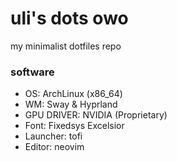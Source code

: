# uli's dots owo

my minimalist dotfiles repo

### software

- OS: ArchLinux (x86\_64)
- WM: Sway & Hyprland
- GPU DRIVER: NVIDIA (Proprietary)
- Font: Fixedsys Excelsior
- Launcher: tofi
- Editor: neovim
